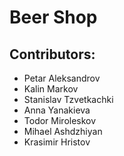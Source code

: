 # Beer Shop

## Contributors:
* Petar Aleksandrov
* Kalin Markov
* Stanislav Tzvetkachki
* Anna Yanakieva
* Todor Miroleskov
* Mihael Ashdzhiyan
* Krasimir Hristov